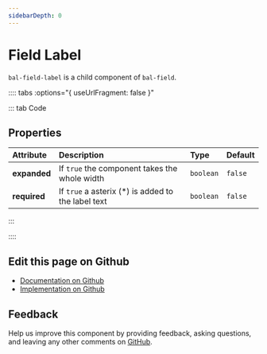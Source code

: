 ```yaml
---
sidebarDepth: 0
---
```



# Field Label

`bal-field-label` is a child component of `bal-field`.




<!-- docs:child of bal-field -->

:::: tabs :options="{ useUrlFragment: false }"

::: tab Code

## Properties


| Attribute    | Description                                        | Type      | Default |
| :----------- | :------------------------------------------------- | :-------- | :------ |
| **expanded** | If `true` the component takes the whole width      | `boolean` | `false` |
| **required** | If `true` a asterix (*) is added to the label text | `boolean` | `false` |


:::


::::

## Edit this page on Github

* [Documentation on Github](https://github.com/baloise/design-system/blob/master/docs/src/components/components/bal-field-label.md)
* [Implementation on Github](https://github.com/baloise/design-system/blob/master/packages/components/src/components/bal-field-label)

## Feedback

Help us improve this component by providing feedback, asking questions, and leaving any other comments on [GitHub](https://github.com/baloise/design-system/issues/new).

